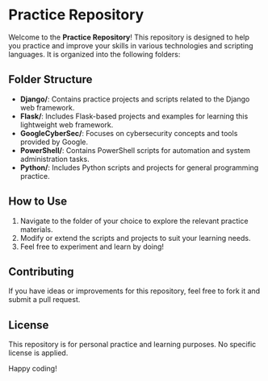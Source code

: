 # Practice Repository

Welcome to the **Practice Repository**! This repository is designed to help you practice and improve your skills in various technologies and scripting languages. It is organized into the following folders:

## Folder Structure

- **Django/**: Contains practice projects and scripts related to the Django web framework.
- **Flask/**: Includes Flask-based projects and examples for learning this lightweight web framework.
- **GoogleCyberSec/**: Focuses on cybersecurity concepts and tools provided by Google.
- **PowerShell/**: Contains PowerShell scripts for automation and system administration tasks.
- **Python/**: Includes Python scripts and projects for general programming practice.

## How to Use

1. Navigate to the folder of your choice to explore the relevant practice materials.
2. Modify or extend the scripts and projects to suit your learning needs.
3. Feel free to experiment and learn by doing!

## Contributing

If you have ideas or improvements for this repository, feel free to fork it and submit a pull request.

## License

This repository is for personal practice and learning purposes. No specific license is applied.

Happy coding!